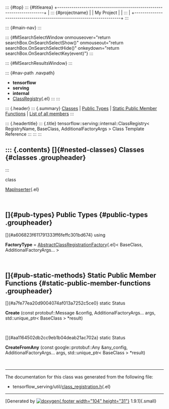 ::: {#top}
::: {#titlearea}
+-----------------------------------------------------------------------+
| ::: {#projectname}                                                    |
| My Project                                                            |
| :::                                                                   |
+-----------------------------------------------------------------------+
:::

::: {#main-nav}
:::

::: {#MSearchSelectWindow onmouseover="return searchBox.OnSearchSelectShow()" onmouseout="return searchBox.OnSearchSelectHide()" onkeydown="return searchBox.OnSearchSelectKey(event)"}
:::

::: {#MSearchResultsWindow}
:::

::: {#nav-path .navpath}
-   **tensorflow**
-   **serving**
-   **internal**
-   [ClassRegistry](classtensorflow_1_1serving_1_1internal_1_1ClassRegistry.html){.el}
:::
:::

::: {.header}
::: {.summary}
[Classes](#nested-classes) \| [Public Types](#pub-types) \| [Static
Public Member Functions](#pub-static-methods) \| [List of all
members](classtensorflow_1_1serving_1_1internal_1_1ClassRegistry-members.html)
:::

::: {.headertitle}
::: {.title}
tensorflow::serving::internal::ClassRegistry\< RegistryName, BaseClass,
AdditionalFactoryArgs \> Class Template Reference
:::
:::
:::

::: {.contents}
[]{#nested-classes} Classes {#classes .groupheader}
---------------------------
:::

class  

[MapInserter](classtensorflow_1_1serving_1_1internal_1_1ClassRegistry_1_1MapInserter.html){.el}

 

[]{#pub-types} Public Types {#public-types .groupheader}
---------------------------

[]{#a606823f611791333ff6feffc301bd674} using 

**FactoryType** =
[AbstractClassRegistrationFactory](classtensorflow_1_1serving_1_1internal_1_1AbstractClassRegistrationFactory.html){.el}\<
BaseClass, AdditionalFactoryArgs\... \>

 

[]{#pub-static-methods} Static Public Member Functions {#static-public-member-functions .groupheader}
------------------------------------------------------

[]{#a7fe77ea20d9004074af013a7252c5ce0} static Status 

**Create** (const protobuf::Message &config, AdditionalFactoryArgs\...
args, std::unique\_ptr\< BaseClass \> \*result)

 

[]{#aa1164502db2cc9eb1b04deab21ac702a} static Status 

**CreateFromAny** (const google::protobuf::Any &any\_config,
AdditionalFactoryArgs\... args, std::unique\_ptr\< BaseClass \>
\*result)

 

------------------------------------------------------------------------

The documentation for this class was generated from the following file:

-   tensorflow\_serving/util/[class\_registration.h](class__registration_8h_source.html){.el}

------------------------------------------------------------------------

[Generated by [![doxygen](doxygen.svg){.footer width="104"
height="31"}](https://www.doxygen.org/index.html) 1.9.1]{.small}
